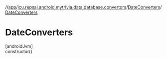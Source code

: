//[app](../../../index.md)/[icu.repsaj.android.mytrivia.data.database.convertors](../index.md)/[DateConverters](index.md)/[DateConverters](-date-converters.md)

# DateConverters

[androidJvm]\
constructor()
